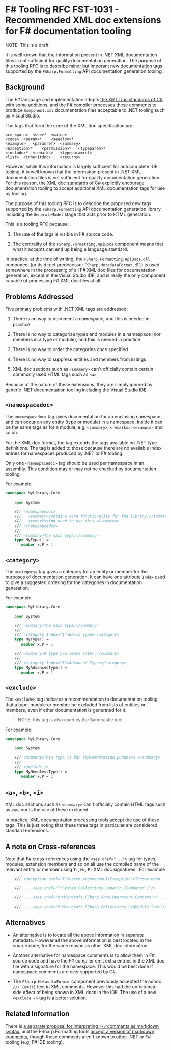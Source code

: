 # F# Tooling RFC FST-1031 - Recommended XML doc extensions for F# documentation tooling

NOTE: This is a draft

It is well known that the information present in .NET XML documentation files is not sufficient for quality documentation generation.
The purpose of this tooling RFC is to describe minor but imporant new documentation tags supported by the `FSharp.Formatting` API documentation generation tooling.

## Background

The F# language and implementation adopts [the XML Doc standards of C#](https://docs.microsoft.com/en-us/dotnet/csharp/programming-guide/xmldoc/),
with some additions, and the F# compiler processes these comments to produce `Component.xml` documentation files acceptable to .NET tooling such as 
Visual Studio.

The tags that form the core of the XML doc specification are:
```
<c>	<para>	<see>*	<value>
<code>	<param>*	<seealso>*	
<example>	<paramref>	<summary>	
<exception>*	<permission>*	<typeparam>*	
<include>*	<remarks>	<typeparamref>	
<list>	<inheritdoc>	<returns>	
```

However, while this information is largely sufficient for autocomplete IDE tooling,
it is well known that the information present in .NET XML documentation files is not sufficient for quality documentation generation. For
this reason, the XML doc standards of C# explicitly encourage documentation tooling to accept additional XML documentation tags for use
by tooling.  

The purpose of this tooling RFC is to describe the proposed new tags supported by the `FSharp.Formatting` API documentation generation library,
including the `GenerateModel` stage that acts prior to HTML generation.

This is a tooling RFC because:

1. The use of the tags is visible in F# source code.

2. The centrality of the `FSharp.Formatting.ApiDocs` component means that what it accepts can end up being a language standard.

In practice, at the time of writing, the `FSharp.Formatting.ApiDocs.dll` component (or its direct predecessor `FSharp.MetadataFormat.dll`) is used
somewhere in the processnig of all F# XML doc files for documentation generation, except in the Visual Studio IDE, and is really the only
component capable of processing F# XML doc files at all.

## Problems Addressed

Five primary problems with .NET XML tags are addressed:

1. There is no way to document a namespace, and this is needed in practice

2. There is no way to categorise types and modules in a namespace (nor members in a type or module), and this is needed in practice

3. There is no way to order the categories once specified

4. There is no way to suppress entities and members from listings

5. XML doc sections such as `<summary>` can't officially contain certain commonly used HTML tags such as `<a>`

Because of the nature of these extensions, they are simply ignored by generic .NET documentation tooling including the Visual Studio IDE.

## `<namespacedoc>`

The `<namespacedoc>` tag gives documentation for an enclosing namespace and can occur on any entity (type or module) in a namespace.  Inside it can be the same tags as for a module, e.g.
`<summary>`, `<remarks>`, `<example>` and so on.

For the XML doc format, the tag extends the tags available on .NET type definitions.  The tag is added to those because there
are no available index entries for namespaces produced by .NET or F# tooling.

Only one `<namespacedoc>` tag should be used per namespace in an assembly.  This condition may or may not be checked by documentation tooling.

For example:

```fsharp
namespace MyLibrary.Core

    open System

    /// <namespacedoc>
    ///   <summary>Contains core functionality for the library.</summary>
    ///   <remarks>You need to use this.</remarks>
    /// </namespacedoc>
    ///
    /// <summary>The main type.</summary>
    type MyType() = 
       member x.P = 1
```

## `<category>`

The `<category>` tag gives a category for an entity or member for the purposes of documentation generation.  It can have one
attribute `Index` used to give a suggested ordering for the categories in documentation generation.

For example:

```fsharp
namespace MyLibrary.Core

    open System

    /// <summary>The main type.</summary>
    ///
    /// <category Index="1">Basic Types</category>
    type MyType() = 
       member x.P = 1

    /// <summary>A type you learn later.</summary>
    ///
    /// <category Index="3">Advanced Types</category>
    type MyAdvancedType() = 
       member x.P = 1
```

## `<exclude>`

The `<exclude>` tag indicates a recommendation to documentation tooling that a type, module or member be excluded from lists of entities
or members, even if other documentation is generated for it.

> NOTE: this tag is also used by the Sandcastle tool.

For example:


```fsharp
namespace MyLibrary.Core

    open System

    /// <summary>This type is for implementation purposes.</summary>
    ///
    /// <exclude />
    type MyNeedlessType() = 
       member x.P = 1
```

## `<a>`, `<b>`, `<i>`

XML doc sections such as `<summary>` can't officially contain HTML tags such as `<a>`, nor is the use of these excluded.

In practice, XML documentation processing tools accept the use of these tags.  This is just noting that these three
tags in particular are considered standard extensions.

## A note on Cross-references 

Note that F# cross-references using the `<see cref="...">` tag for types, modules, extension members and so on all
use the compiled name of the relevant entity or member using `T:`, `M:`, `P:` XML doc signatures .  For example 

```fsharp
    /// <exception cref="T:System.ArgumentNullException">Thrown when ...</exception>

    /// ... <see cref="T:System.Collections.Generic.IComparer`1"/> ...

    /// ... <see cref="M:Microsoft.FSharp.Core.Operators.Compare"/> ....
        
    /// ... <see cref="M:Microsoft.FSharp.Collections.SeqModule.Sort"/>
```
                
## Alternatives

* An alternative is to locate all the above information in separate metadata.  However all the above information is best
  located in the source code, for the same reason as other XML doc information.

* Another alternative for namespace comments is to allow them in F# source code and have the F# compiler
  emit extra entries in the XML doc file with a signature for the namespace.  This would be best done if
  namespace comments are ever supported by C#.

* The `FSharp.MetadataFormat` component previously accepted the adhoc `/// [omit]` text in XML comments. However this
  had the unfortunate side effect of being shown in XML docs in the IDE.  The use of a new `<exclude />` tag is
  a better solution.

## Related Information

There is [a separate proposal for interpreting `///` comments as markdown syntax](https://github.com/fsharp/fslang-suggestions/issues/237),
and the FSharp.Formatting tools [accept a version of markdown comments](https://fsprojects.github.io/FSharp.Formatting/apidocs.html#Markdown-Comments),
though these comments aren't known to other .NET or F# tooling (e.g. F# IDE tooling).



